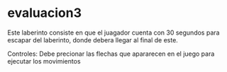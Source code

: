 # evaluacion3

Este laberinto consiste en que el juagador cuenta con 30 segundos para escapar del laberinto, donde debera llegar al final de este.

Controles:
Debe precionar las flechas que apararecen en el juego para ejecutar los movimientos



